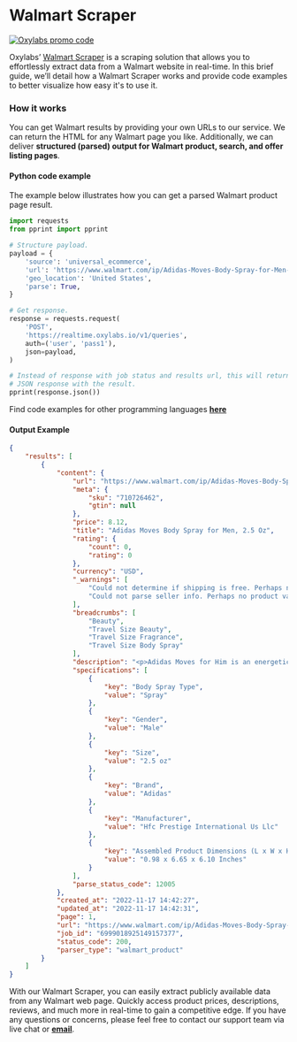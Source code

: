 # Walmart Scraper

[![Oxylabs promo code](https://user-images.githubusercontent.com/129506779/250792357-8289e25e-9c36-4dc0-a5e2-2706db797bb5.png)](https://oxylabs.go2cloud.org/aff_c?offer_id=7&aff_id=877&url_id=112)


Oxylabs’ [Walmart Scraper](https://oxy.yt/uasu) is a scraping solution that allows you to effortlessly extract data from a Walmart website in real-time.
In this brief guide, we’ll detail how a Walmart Scraper works and provide code examples to better visualize how easy it's to use it.

### How it works

You can get Walmart results by providing your own URLs to our service. We can return the HTML for any Walmart page you like. Additionally, we can deliver **structured (parsed) output for Walmart product, search, and offer listing pages**.

#### Python code example

The example below illustrates how you can get a parsed Walmart product page result.

```python
import requests
from pprint import pprint

# Structure payload.
payload = {
    'source': 'universal_ecommerce',
    'url': 'https://www.walmart.com/ip/Adidas-Moves-Body-Spray-for-Men-2-5-Oz/710726462',
    'geo_location': 'United States',
    'parse': True,
}

# Get response.
response = requests.request(
    'POST',
    'https://realtime.oxylabs.io/v1/queries',
    auth=('user', 'pass1'),
    json=payload,
)

# Instead of response with job status and results url, this will return the
# JSON response with the result.
pprint(response.json())
```

Find code examples for other programming languages [**here**](https://github.com/oxylabs/walmart-scraper/tree/main/code%20examples)

#### Output Example
```json
{
    "results": [
        {
            "content": {
                "url": "https://www.walmart.com/ip/Adidas-Moves-Body-Spray-for-Men-2-5-Oz/710726462",
                "meta": {
                    "sku": "710726462",
                    "gtin": null
                },
                "price": 8.12,
                "title": "Adidas Moves Body Spray for Men, 2.5 Oz",
                "rating": {
                    "count": 0,
                    "rating": 0
                },
                "currency": "USD",
                "_warnings": [
                    "Could not determine if shipping is free. Perhaps no product variant is selected.",
                    "Could not parse seller info. Perhaps no product variant is selected."
                ],
                "breadcrumbs": [
                    "Beauty",
                    "Travel Size Beauty",
                    "Travel Size Fragrance",
                    "Travel Size Body Spray"
                ],
                "description": "<p>Adidas Moves for Him is an energetic, aromatic Fougere fragrance. It is invigorating, stimulating, and crisp for all the ways you play. Top notes of the men's fragrance include fresh green apple, anise, Italian parsley, peppermint, mandarin and black peppercorn. Heart notes include cedarwood, musk, lavender, and jasmine. Base notes include muguet, sandalwood, oakmoss, and thyme. Adidas Moves for Him: -Energetic and aromatic -Lasts longer than traditional applications -Provides all-day confidence</p>",
                "specifications": [
                    {
                        "key": "Body Spray Type",
                        "value": "Spray"
                    },
                    {
                        "key": "Gender",
                        "value": "Male"
                    },
                    {
                        "key": "Size",
                        "value": "2.5 oz"
                    },
                    {
                        "key": "Brand",
                        "value": "Adidas"
                    },
                    {
                        "key": "Manufacturer",
                        "value": "Hfc Prestige International Us Llc"
                    },
                    {
                        "key": "Assembled Product Dimensions (L x W x H)",
                        "value": "0.98 x 6.65 x 6.10 Inches"
                    }
                ],
                "parse_status_code": 12005
            },
            "created_at": "2022-11-17 14:42:27",
            "updated_at": "2022-11-17 14:42:31",
            "page": 1,
            "url": "https://www.walmart.com/ip/Adidas-Moves-Body-Spray-for-Men-2-5-Oz/710726462",
            "job_id": "6999018925149157377",
            "status_code": 200,
            "parser_type": "walmart_product"
        }
    ]
}
```

With our Walmart Scraper, you can easily extract publicly available data from any Walmart web page. Quickly access product prices, descriptions, reviews, and much more in real-time to gain a competitive edge.
If you have any questions or concerns, please feel free to contact our support team via live chat or [**email**](mailto:support@oxylabs.io).
